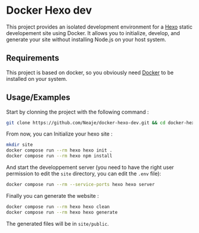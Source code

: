 
# Docker Hexo dev

This project provides an isolated development environment for a [Hexo](https://hexo.io/) static developement site using Docker. It allows you to initialize, develop, and generate your site without installing Node.js on your host system.


## Requirements

This project is based on docker, so you obviously need [Docker](https://docs.docker.com/) to be installed on your system.
## Usage/Examples

Start by clonning the project with the following command : 

```bash
git clone https://github.com/Neaje/docker-hexo-dev.git && cd docker-hexo-dev
```

From now, you can Initialize your hexo site : 

```bash
mkdir site
docker compose run --rm hexo hexo init .
docker compose run --rm hexo npm install
```

And start the developpement server (you need to have the right user permission to edit the ``site`` directory, you can edit the ``.env`` file):

```bash
docker compose run --rm --service-ports hexo hexo server
```

Finally you can generate the website : 

```bash
docker compose run --rm hexo hexo clean
docker compose run --rm hexo hexo generate
```

The generated files will be in ``site/public``.
